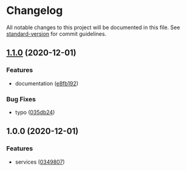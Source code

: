# Changelog

All notable changes to this project will be documented in this file. See [standard-version](https://github.com/conventional-changelog/standard-version) for commit guidelines.

## [1.1.0](https://github.com/escsrl/service/compare/v1.0.1...v1.1.0) (2020-12-01)


### Features

* documentation ([e8fb192](https://github.com/escsrl/service/commit/e8fb192ce9949ad4e3d42334eb1afc017318af85))


### Bug Fixes

* typo ([035db24](https://github.com/escsrl/service/commit/035db24e5286759407ea2dcbc6d65230d3266d71))

## 1.0.0 (2020-12-01)


### Features

* services ([0349807](https://github.com/escsrl/service/commit/034980761dab25549d504942b1131c789100890e))
